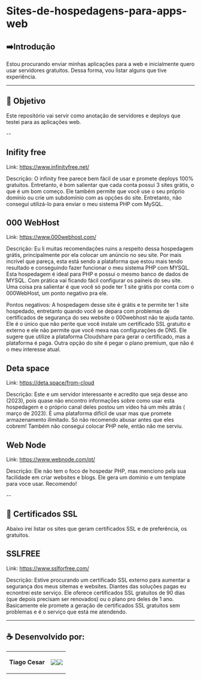 # Sites-de-hospedagens-para-apps-web





## ➡️Introdução
Estou procurando enviar minhas aplicações para a web e inicialmente quero usar servidores gratuitos. Dessa forma, vou listar alguns que tive experiência.

---


## 🎯 Objetivo
Este repositório vai servir como anotação de servidores e deploys que testei para as aplicações web.



--
## Inifity free

Link:
https://www.infinityfree.net/

Descrição:
O infinity free parece bem fácil de usar e promete deploys 100% gratuitos. Entretanto, é bom salientar que cada conta possui 3 sites grátis, o que é um bom começo. Ele também permite que você use o seu próprio domínio ou crie um subdomínio com as opções do site. Entretanto, não consegui utilizá-lo para enviar o meu sistema PHP com MySQL.


## 000 WebHost

Link:
https://www.000webhost.com/

Descrição:
Eu li muitas recomendações ruins a respeito dessa hospedagem grátis, principalmente por ela colocar um anúncio no seu site. Por mais incrível que pareça, esta está sendo a plataforma que estou mais tendo resultado e conseguindo fazer funcionar o meu sistema PHP com MYSQL. Esta hospedagem é ideal para PHP e possui o mesmo banco de dados de MYSQL. Com prática vai ficando fácil configurar os paineis do seu site. Uma coisa pra salientar é que você só pode ter 1 site grátis por conta com o 000WebHost, um ponto negativo pra ele.

Pontos negativos:
A hospedagem desse site é grátis e te permite ter 1 site hospedado, entretanto quando você se depara com problemas de certificados de segurança do seu website o 000webhost não te ajuda tanto. Ele é o único que não perite que você instale um certificado SSL gratuito e externo e ele não permite que você mexa nas configurações de DNS. Ele sugere que utilize a plataforma Cloudshare para gerar o certificado, mas a plataforma é paga. Outra opção do site é pegar o plano premium, que não é o  meu interesse atual.

## Deta space

Link:
https://deta.space/from-cloud

Descrição:
Este e um servidor interessante e acredito que seja desse ano (2023), pois quase não encontro informações sobre como usar esta hospedagem e o próprio canal deles postou um vídeo há um mês atrás ( março de 2023). É uma plataforma difícil de usar mas que promete armazenamento ilimitado. Só não recomendo abusar antes que eles cobrem! Também não consegui colocar PHP nele, então não me serviu.


## Web Node

Link:
https://www.webnode.com/pt/

Descrição:
Ele não tem o foco de hospedar PHP, mas menciono pela sua facilidade em criar websites e blogs. Ele gera um domínio e um template para voce usar. Recomendo!


--

## 📃 Certificados SSL 

Abaixo irei listar os sites que geram certificados SSL e de preferência, os gratuitos.



## SSLFREE

Link:
https://www.sslforfree.com/

Descrição:
Estive procurando um certificado SSL externo para aumentar a segurança dos meus sitemas e websites. Diantes das soluções pagas eu ecnontrei este serviço. Ele oferece certificados SSL gratuitos de 90 dias (que depois precisam ser renovados) ou o plano pro deles de 1 ano. Basicamente ele promete a geração de certificados SSL gratuitos sem problemas e é o serviço que está me atendendo.




---

## ☕ Desenvolvido por:

<table>
  <tbody>

<tr>
    <td><p align="left-center"><b>Tiago Cesar</b></p></td>
    <td><a href="https://github.com/TiagoUniverse" target="_blank"><img loading="lazy" src="https://img.shields.io/badge/GitHub-100000?style=for-the-badge&logo=github&logoColor=white" target="_blank" align="center"></a><a href="https://www.linkedin.com/in/tiago-lopes--/" target="_blank"><img loading="lazy" src="https://img.shields.io/badge/-LinkedIn-%230077B5?style=for-the-badge&logo=linkedin&logoColor=white" target="_blank" align="center"></a></td>
  </tr>

  </tbody>
 </table>
